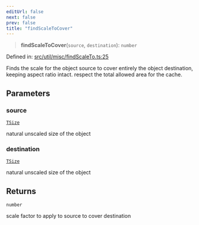 ```yaml
---
editUrl: false
next: false
prev: false
title: "findScaleToCover"
---
```


> **findScaleToCover**(`source`, `destination`): `number`

Defined in: [src/util/misc/findScaleTo.ts:25](https://github.com/fabricjs/fabric.js/blob/9a792f4b7b8031f02ec7ea4ce8c99f810e45cfec/src/util/misc/findScaleTo.ts#L25)

Finds the scale for the object source to cover entirely the object destination,
keeping aspect ratio intact.
respect the total allowed area for the cache.

## Parameters

### source

[`TSize`](/api/type-aliases/tsize/)

natural unscaled size of the object

### destination

[`TSize`](/api/type-aliases/tsize/)

natural unscaled size of the object

## Returns

`number`

scale factor to apply to source to cover destination
